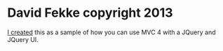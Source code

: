# David Fekke copyright 2013

[I created](http://fekke.com/blog) this as a sample of how you can use MVC 4 with a JQuery and JQuery UI.
